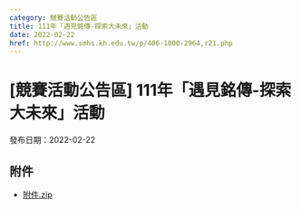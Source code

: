 ```yaml
---
category: 競賽活動公告區
title: 111年「遇見銘傳-探索大未來」活動
date: 2022-02-22
href: http://www.smhs.kh.edu.tw/p/406-1000-2964,r21.php
---
```


# [競賽活動公告區] 111年「遇見銘傳-探索大未來」活動

發布日期：2022-02-22



## 附件

- [附件.zip](https://www.smhs.kh.edu.tw/app/index.php?Action=downloadfile&file=WVhSMFlXTm9MelUwTDNCMFlWOHlOams0WHpJNE1qSTNPRGxmT1RFeU9EVXVlbWx3&fname=DGGGROTSYWQO41XX50LKSWHGRK30OOLKDGUWTSKK4125MLVWKPROVTPOUSSSPKPO)
